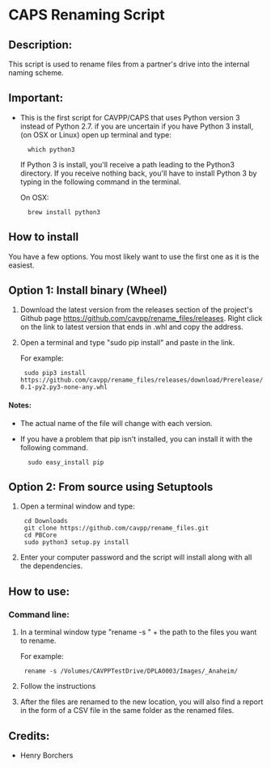 # CAPS Renaming Script

## Description:
This script is used to rename files from a partner's drive into the internal naming scheme. 

## Important:
* This is the first script for CAVPP/CAPS that uses Python version 3 instead of Python 2.7. if you are uncertain 
if you have Python 3 install, (on OSX or Linux) open up terminal and type:

        which python3
        
    If Python 3 is install, you'll receive a path leading to the Python3 directory. If you receive nothing back, 
    you'll have to install Python 3 by typing in the following command in the terminal.
    
    On OSX:
    
        brew install python3

## How to install
You have a few options. You most likely want to use the first one as it is the easiest. 


Option 1: Install binary (Wheel)
--------------------------------

1. Download the latest version from the releases section of the project's Github page 
https://github.com/cavpp/rename_files/releases. Right click on the link to latest version that ends in .whl and copy the address.
2. Open a terminal and type "sudo pip install" and paste in the link. 
    
    
    For example:
    
        sudo pip3 install https://github.com/cavpp/rename_files/releases/download/Prerelease/rename_files-0.1-py2.py3-none-any.whl

#### Notes: 


* The actual name of the file will change with each version.

* If you have a problem that pip isn't installed, you can install it with the following command.
 
        sudo easy_install pip




Option 2: From source using Setuptools
--------------------------------------

1. Open a terminal window and type:

        cd Downloads
        git clone https://github.com/cavpp/rename_files.git
        cd PBCore
        sudo python3 setup.py install 
        
2. Enter your computer password and the script will install along with all the dependencies.

## How to use:

### Command line:

1. In a terminal window type "rename -s " + the path to the files you want to rename.
    
    For example:
    
        rename -s /Volumes/CAVPPTestDrive/DPLA0003/Images/_Anaheim/

2. Follow the instructions
3. After the files are renamed to the new location, you will also find a report in the form of a CSV file in the same folder as the renamed files.

## Credits:
* Henry Borchers
